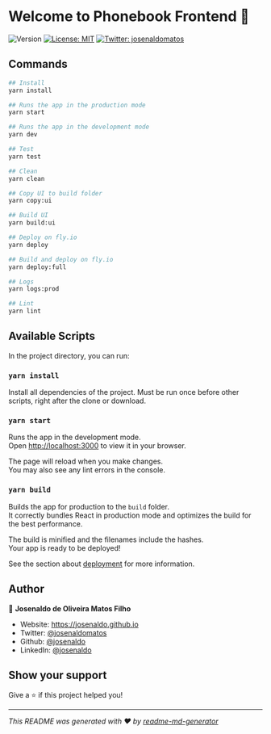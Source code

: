 # Welcome to Phonebook Frontend 👋

![Version](https://img.shields.io/badge/version-1.0.0-blue.svg?cacheSeconds=2592000)
[![License: MIT](https://img.shields.io/badge/License-MIT-yellow.svg)](LICENSE)
[![Twitter: josenaldomatos](https://img.shields.io/twitter/follow/josenaldomatos.svg?style=social)](https://twitter.com/josenaldomatos)

## Commands

```sh
## Install
yarn install

## Runs the app in the production mode
yarn start

## Runs the app in the development mode
yarn dev

## Test
yarn test

## Clean
yarn clean

## Copy UI to build folder
yarn copy:ui

## Build UI
yarn build:ui

## Deploy on fly.io
yarn deploy

## Build and deploy on fly.io
yarn deploy:full

## Logs
yarn logs:prod

## Lint
yarn lint
```

## Available Scripts

In the project directory, you can run:

### `yarn install`

Install all dependencies of the project. Must be run once before other scripts, right after the clone or download.

### `yarn start`

Runs the app in the development mode.\
Open [http://localhost:3000](http://localhost:3000) to view it in your browser.

The page will reload when you make changes.\
You may also see any lint errors in the console.

### `yarn build`

Builds the app for production to the `build` folder.\
It correctly bundles React in production mode and optimizes the build for the best performance.

The build is minified and the filenames include the hashes.\
Your app is ready to be deployed!

See the section about [deployment](https://facebook.github.io/create-react-app/docs/deployment) for more information.

## Author

👤 **Josenaldo de Oliveira Matos Filho**

- Website: https://josenaldo.github.io
- Twitter: [@josenaldomatos](https://twitter.com/josenaldomatos)
- Github: [@josenaldo](https://github.com/josenaldo)
- LinkedIn: [@josenaldo](https://linkedin.com/in/josenaldo)

## Show your support

Give a ⭐️ if this project helped you!

***
_This README was generated with ❤️ by [readme-md-generator](https://github.com/kefranabg/readme-md-generator)_
